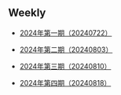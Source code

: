 ## Weekly

- [2024年第一期（20240722）](./2024/07/01.md)

- [2024年第二期（20240803）](./2024/08/01.md)

- [2024年第三期（20240810）](./2024/08/02.md)

- [2024年第四期（20240818）](./2024/08/03.md)

